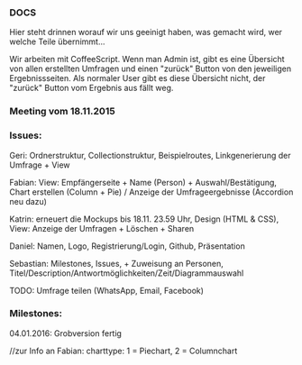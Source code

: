 ### DOCS
Hier steht drinnen worauf wir uns geeinigt haben, was gemacht wird, wer welche Teile übernimmt...

Wir arbeiten mit CoffeeScript.
Wenn man Admin ist, gibt es eine Übersicht von allen erstellten Umfragen und einen "zurück" Button von den jeweiligen Ergebnissseiten. Als normaler User gibt es diese Übersicht nicht, der "zurück" Button vom Ergebnis aus fällt weg. 

### Meeting vom 18.11.2015

### Issues:  

Geri: Ordnerstruktur, Collectionstruktur, Beispielroutes, Linkgenerierung der Umfrage + View

Fabian: View: Empfängerseite + Name (Person) + Auswahl/Bestätigung, Chart erstellen (Column + Pie) / Anzeige der Umfrageergebnisse (Accordion neu dazu)

Katrin: erneuert die Mockups bis 18.11. 23.59 Uhr, Design (HTML & CSS), View: Anzeige der Umfragen + Löschen + Sharen

Daniel: Namen, Logo, Registrierung/Login, Github, Präsentation

Sebastian: Milestones, Issues, + Zuweisung an Personen, Titel/Description/Antwortmöglichkeiten/Zeit/Diagrammauswahl

TODO: Umfrage teilen (WhatsApp, Email, Facebook)


### Milestones:
04.01.2016: Grobversion fertig

//zur Info an Fabian: charttype: 1 = Piechart, 2 = Columnchart
